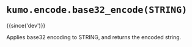 # `kumo.encode.base32_encode(STRING)`

{{since('dev')}}

Applies base32 encoding to STRING, and returns the encoded string.
